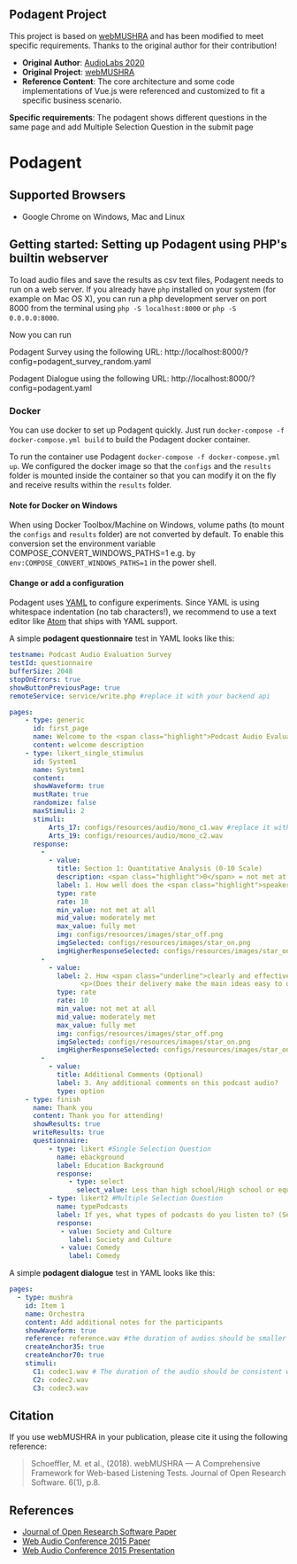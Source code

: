## Podagent Project
This project is based on [webMUSHRA](https://github.com/audiolabs/webMUSHRA/releases/latest) and has been modified to meet specific requirements. Thanks to the original author for their contribution!

- **Original Author**: [AudioLabs 2020](https://github.com/audiolabs)
- **Original Project**: [webMUSHRA](https://github.com/audiolabs/webMUSHRA/)
- **Reference Content**: The core architecture and some code implementations of Vue.js were referenced and customized to fit a specific business scenario.

**Specific requirements**: The podagent shows different questions in the same page and add Multiple Selection Question in the submit page


# Podagent
## Supported Browsers

 * Google Chrome on Windows, Mac and Linux
 
## Getting started: Setting up Podagent using PHP's builtin webserver

To load audio files and save the results as csv text files, Podagent needs to run on a web server. If you already have `php` installed on your system (for example on Mac OS X), you can run a php development server on port 8000 from the terminal using `php -S localhost:8000` or `php -S 0.0.0.0:8000`.

Now you can run 

Podagent Survey using the following URL: http://localhost:8000/?config=podagent_survey_random.yaml

Podagent Dialogue using the following URL: http://localhost:8000/?config=podagent.yaml


### Docker

You can use docker to set up Podagent quickly. Just run
`docker-compose -f docker-compose.yml build` to build the Podagent docker container.

To run the container use Podagent `docker-compose -f docker-compose.yml up`. We configured the docker image so that the `configs` and the `results` folder is mounted inside the container so that you can modify it on the fly and receive results within the `results` folder.

#### Note for Docker on Windows

When using Docker Toolbox/Machine on Windows, volume paths (to mount the `configs` and `results` folder) are not converted by default. To enable this conversion set the environment variable COMPOSE_CONVERT_WINDOWS_PATHS=1 e.g. by `env:COMPOSE_CONVERT_WINDOWS_PATHS=1` in the power shell.


#### Change or add a configuration
Podagent uses [YAML](https://en.wikipedia.org/wiki/YAML) to configure experiments. Since YAML is using whitespace indentation (no tab characters!), we recommend to use a text editor like [Atom](http://atom.io) that ships with YAML support.


A simple **podagent questionnaire** test in YAML looks like this:
```yaml
testname: Podcast Audio Evaluation Survey
testId: questionnaire
bufferSize: 2048
stopOnErrors: true
showButtonPreviousPage: true
remoteService: service/write.php #replace it with your backend api

pages: 
    - type: generic
      id: first_page
      name: Welcome to the <span class="highlight">Podcast Audio Evaluation Survey</span>!
      content: welcome description
    - type: likert_single_stimulus
      id: System1
      name: System1
      content:  
      showWaveform: true
      mustRate: true
      randomize: false
      maxStimuli: 2
      stimuli:
          Arts_17: configs/resources/audio/mono_c1.wav #replace it with your test audio
          Arts_19: configs/resources/audio/mono_c2.wav
      response:
        - 
          - value: 
            title: Section 1: Quantitative Analysis (0-10 Scale)
            description: <span class="highlight">0</span> = not met at all, <span class="highlight">5</span> = moderately met, <span class="highlight">10</span> = fully met. Comments are optional but encouraged.
            label: 1. How well does the <span class="highlight">speakers’ voice</span> <span class="underline"> align with the tone and content of the podcast</span>?
            type: rate
            rate: 10
            min_value: not met at all
            mid_value: moderately met
            max_value: fully met
            img: configs/resources/images/star_off.png
            imgSelected: configs/resources/images/star_on.png
            imgHigherResponseSelected: configs/resources/images/star_on.png
        -
          - value: 
            label: 2. How <span class="underline">clearly and effectively</span> do the <span class="highlight">speakers</span> <span class="underline">deliver the podcast content</span>?
                  <p>(Does their delivery make the main ideas easy to understand?)</p>
            type: rate
            rate: 10
            min_value: not met at all
            mid_value: moderately met
            max_value: fully met
            img: configs/resources/images/star_off.png
            imgSelected: configs/resources/images/star_on.png
            imgHigherResponseSelected: configs/resources/images/star_on.png  
        -
          - value: 
            title: Additional Comments (Optional)
            label: 3. Any additional comments on this podcast audio?
            type: option
    - type: finish
      name: Thank you
      content: Thank you for attending!
      showResults: true
      writeResults: true
      questionnaire:
          - type: likert #Single Selection Question
            name: ebackground
            label: Education Background
            response:
               - type: select
                 select_value: Less than high school/High school or equivalent/Bachelor’s degree/Master’s degree/Doctorate or higher
          - type: likert2 #Multiple Selection Question
            name: typePodcasts 
            label: If yes, what types of podcasts do you listen to? (Select all that apply) 
            response:
             - value: Society and Culture
               label: Society and Culture
             - value: Comedy
               label: Comedy    
```

A simple **podagent dialogue** test in YAML looks like this:

```yaml
pages:
  - type: mushra
    id: Item 1
    name: Orchestra
    content: Add additional notes for the participants
    showWaveform: true
    reference: reference.wav #the duration of audios should be smaller than 30s
    createAnchor35: true
    createAnchor70: true
    stimuli:
      C1: codec1.wav # The duration of the audio should be consistent with the reference.
      C2: codec2.wav
      C3: codec3.wav
```


## Citation

If you use webMUSHRA in your publication, please cite it using the following reference:

> Schoeffler, M. et al., (2018). webMUSHRA — A Comprehensive Framework for Web-based Listening Tests. Journal of Open Research Software. 6(1), p.8.

## References

* [Journal of Open Research Software Paper](http://doi.org/10.5334/jors.187)
* [Web Audio Conference 2015 Paper](http://wac.ircam.fr/pdf/wac15_submission_8.pdf)
* [Web Audio Conference 2015 Presentation](http://www.audiolabs-erlangen.de/content/resources/webMUSHRA/slides.html#/)

